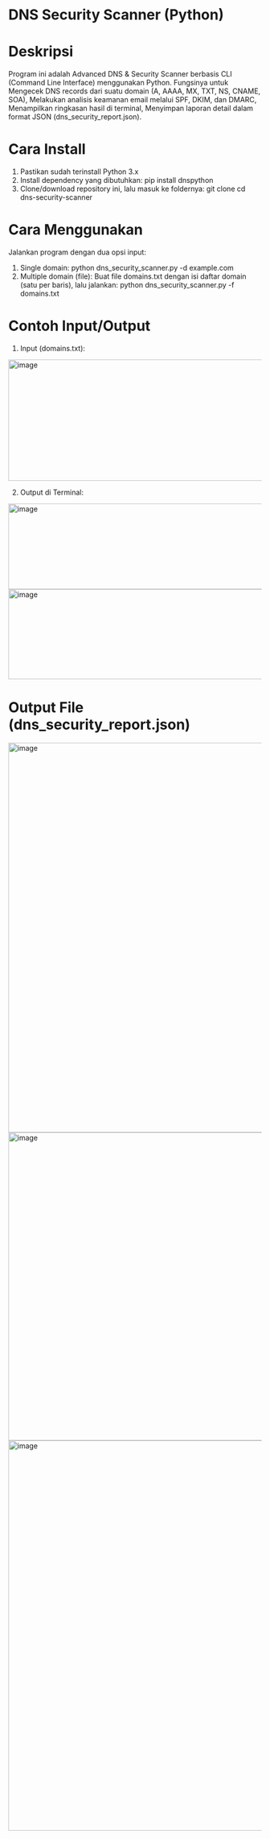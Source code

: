 # DNS Security Scanner (Python)

# Deskripsi
Program ini adalah Advanced DNS & Security Scanner berbasis CLI (Command Line Interface) menggunakan Python.
Fungsinya untuk Mengecek DNS records dari suatu domain (A, AAAA, MX, TXT, NS, CNAME, SOA), Melakukan analisis keamanan email melalui SPF, DKIM, dan DMARC,
Menampilkan ringkasan hasil di terminal, Menyimpan laporan detail dalam format JSON (dns_security_report.json).
# Cara Install
1. Pastikan sudah terinstall Python 3.x
2. Install dependency yang dibutuhkan:
   pip install dnspython
3. Clone/download repository ini, lalu masuk ke foldernya:
   git clone <url-repo>
   cd dns-security-scanner
# Cara Menggunakan
Jalankan program dengan dua opsi input:
1. Single domain:
   python dns_security_scanner.py -d example.com
2. Multiple domain (file):
   Buat file domains.txt dengan isi daftar domain (satu per baris), lalu jalankan:
   python dns_security_scanner.py -f domains.txt
# Contoh Input/Output
1. Input (domains.txt):
<img width="695" height="241" alt="image" src="https://github.com/user-attachments/assets/68d45e90-b25f-4a31-9980-aaf833c9d170" />

2. Output di Terminal:
<img width="683" height="170" alt="image" src="https://github.com/user-attachments/assets/4b9d197c-9ac3-4dd6-9ca2-235ac5d7db0e" />
<img width="683" height="179" alt="image" src="https://github.com/user-attachments/assets/192f855a-eca0-4993-a725-c2609f4c03ab" />

# Output File (dns_security_report.json)
<img width="1389" height="774" alt="image" src="https://github.com/user-attachments/assets/9c9483f1-8bb5-4b0c-95ad-91ac1f8461e0" />
<img width="1372" height="612" alt="image" src="https://github.com/user-attachments/assets/72cfba52-45a1-4444-b3b2-211094a59c2b" />
<img width="1372" height="775" alt="image" src="https://github.com/user-attachments/assets/d485b254-fa78-47f8-a095-0965b6a8cffc" />





